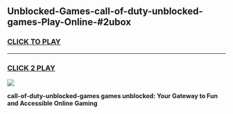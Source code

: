 
## Unblocked-Games-call-of-duty-unblocked-games-Play-Online-#2ubox
<h3>
<a href="https://premium.freeplayer.one?title=call-of-duty-unblocked-games&ref=24F">CLICK TO PLAY</a></h3>
<hr>

<h3>
<a href="https://premium.freeplayer.one?title=call-of-duty-unblocked-games&ref=24F">CLICK 2 PLAY</a>
  
</h3>

<a href="https://premium.freeplayer.one?title=call-of-duty-unblocked-games&ref=24F/"><img src="https://clearcache.store/games.png"></a>


**call-of-duty-unblocked-games games unblocked: Your Gateway to Fun and Accessible Online Gaming**
